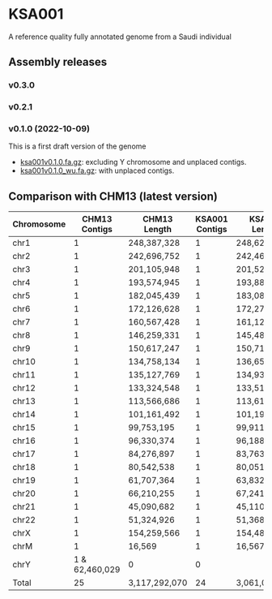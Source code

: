 # KSA001
A reference quality fully annotated genome from a
Saudi individual


## Assembly releases

### v0.3.0

### v0.2.1

### v0.1.0 (2022-10-09)
This is a first draft version of the genome

* [ksa001v0.1.0.fa.gz](https://bio2vec.cbrc.kaust.edu.sa/data/ksa001/v0.1.0/ksa001v0.1.0.fa.gz):
  excluding Y chromosome and unplaced contigs.
* [ksa001v0.1.0_wu.fa.gz](https://bio2vec.cbrc.kaust.edu.sa/data/ksa001/v0.1.0/ksa001v0.1.0_wu.fa.gz):
  with unplaced contigs.


## Comparison with CHM13 (latest version)

|Chromosome | CHM13 Contigs | CHM13 Length| KSA001 Contigs | KSA001 Length |
| --------- | ------------- | ----------- | -------------- | ------------- |
|chr1 | 1 | 248,387,328 | 1 | 248,625,070|
|chr2 | 1 | 242,696,752 | 1 | 242,463,915|
|chr3 | 1 | 201,105,948 | 1 | 201,526,745|
|chr4 | 1 | 193,574,945 | 1 | 193,880,546|
|chr5 | 1 | 182,045,439 | 1 | 183,087,356|
|chr6 | 1 | 172,126,628 | 1 | 172,275,941|
|chr7 | 1 | 160,567,428 | 1 | 161,124,695|
|chr8 | 1 | 146,259,331 | 1 | 145,482,597|
|chr9 | 1 | 150,617,247 | 1 | 150,719,540|
|chr10 | 1 | 134,758,134 | 1 | 136,654,702|
|chr11 | 1 | 135,127,769 | 1 | 134,930,229|
|chr12 | 1 | 133,324,548 | 1 | 133,513,923|
|chr13 | 1 | 113,566,686 | 1 | 113,614,036|
|chr14 | 1 | 101,161,492 | 1 | 101,199,206|
|chr15 | 1 | 99,753,195 | 1 | 99,911,761|
|chr16 | 1 | 96,330,374 | 1 | 96,188,832|
|chr17 | 1 | 84,276,897 | 1 | 83,763,013|
|chr18 | 1 | 80,542,538 | 1 | 80,051,129|
|chr19 | 1 | 61,707,364 | 1 | 63,832,037|
|chr20 | 1 | 66,210,255 | 1 | 67,241,597|
|chr21 | 1 | 45,090,682 | 1 | 45,110,832|
|chr22 | 1 | 51,324,926 | 1 | 51,368,346|
|chrX | 1 | 154,259,566 | 1 | 154,480,539|
|chrM | 1 | 16,569 | 1 | 16,567|
|chrY | 1 & 62,460,029 | 0 | 0 |
|Total | 25 | 3,117,292,070 | 24 | 3,061,063,154|